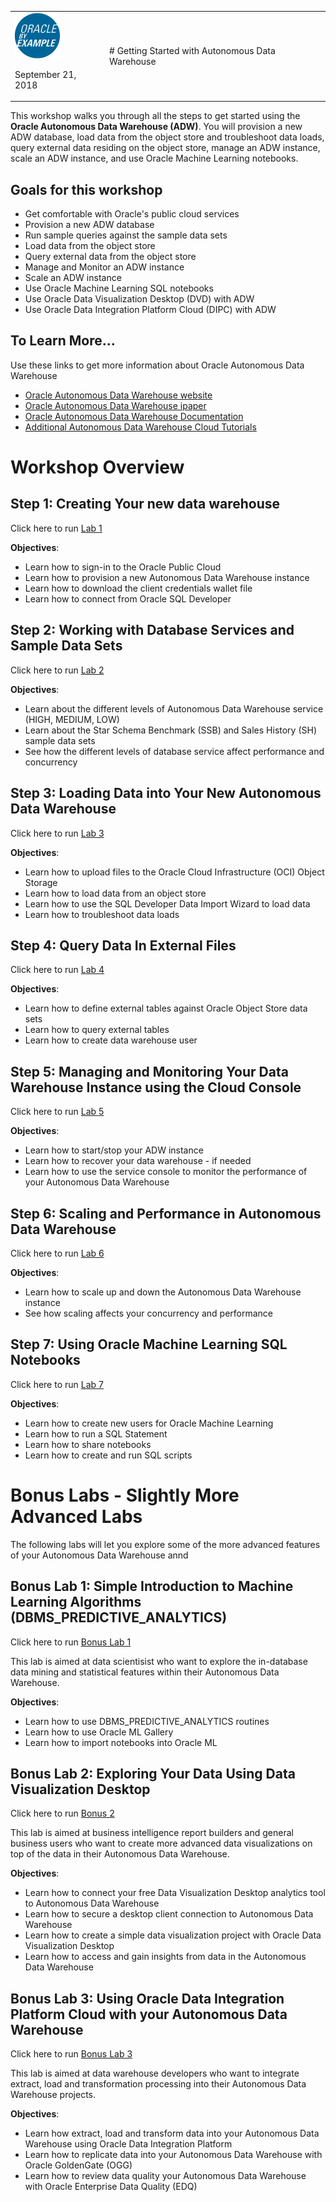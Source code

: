 <table class="tbl-heading"><tr><td class="td-logo"><a href="README-learning-library.md"><img src="images/obe_tag.png" class="infra"/></a>

September 21, 2018
</td>
<td class="td-banner">
# Getting Started with Autonomous Data Warehouse                                    
</td></tr><table>


This workshop walks you through all the steps to get started using the **Oracle Autonomous Data Warehouse  (ADW)**. You will provision a new ADW database, load data from the object store and troubleshoot data loads, query external data residing on the object store, manage an ADW instance, scale an ADW instance, and use Oracle Machine Learning notebooks.


## Goals for this workshop

 - Get comfortable with Oracle's public cloud services
 - Provision a new ADW database
 - Run sample queries against the sample data sets
 - Load data from the object store
 - Query external data from the object store
 - Manage and Monitor an ADW instance
 - Scale an ADW instance
 - Use Oracle Machine Learning SQL notebooks
 - Use Oracle Data Visualization Desktop (DVD) with ADW
 - Use Oracle Data Integration Platform Cloud (DIPC) with ADW




## To Learn More...

Use these links to get more information about Oracle Autonomous Data Warehouse
 - [Oracle Autonomous Data Warehouse website](https://www.oracle.com/database/data-warehouse/index.html)
 - [Oracle Autonomous Data Warehouse ipaper](http://www.oracle.com/us/products/database/autonomous-dw-cloud-ipaper-3938921.pdf)
 - [Oracle Autonomous Data Warehouse Documentation](https://docs.oracle.com/en/cloud/paas/autonomous-data-warehouse-cloud/index.html)
 - [Additional Autonomous Data Warehouse Cloud Tutorials](https://docs.oracle.com/en/cloud/paas/autonomous-data-warehouse-cloud/tutorials.html)



# Workshop Overview

## Step 1: Creating Your new data warehouse

Click here to run [Lab 1](L100.md)

**Objectives**:

- Learn how to sign-in to the Oracle Public Cloud
- Learn how to provision a new Autonomous Data Warehouse instance
- Learn how to download the client credentials wallet file
- Learn how to connect from Oracle SQL Developer

## Step 2: Working with Database Services and Sample Data Sets

Click here to run [Lab 2](L200.md)

**Objectives**:

- Learn about the different levels of Autonomous Data Warehouse service (HIGH, MEDIUM, LOW)
- Learn about the Star Schema Benchmark (SSB) and Sales History (SH) sample data sets
- See how the different levels of database service affect performance and concurrency


## Step 3: Loading Data into Your New Autonomous Data Warehouse

Click here to run [Lab 3](L300.md)

**Objectives**:

- Learn how to upload files to the Oracle Cloud Infrastructure (OCI) Object Storage
- Learn how to load data from an object store
- Learn how to use the SQL Developer Data Import Wizard to load data
- Learn how to troubleshoot data loads


## Step 4: Query Data In External Files

Click here to run [Lab 4](L400.md)

**Objectives**:

- Learn how to define external tables against Oracle Object Store data sets
- Learn how to query external tables
- Learn how to create data warehouse user


## Step 5: Managing and Monitoring Your Data Warehouse Instance using the Cloud Console

Click here to run [Lab 5](Lab-5.md)

**Objectives**:

- Learn how to start/stop your ADW instance
- Learn how to recover your data warehouse - if needed
- Learn how to use the service console to monitor the performance of your Autonomous Data Warehouse



## Step 6: Scaling and Performance in Autonomous Data Warehouse

Click here to run [Lab 6](Lab-6.md)

**Objectives**:

- Learn how to scale up and down the Autonomous Data Warehouse instance
- See how scaling affects your concurrency and performance

## Step 7:  Using Oracle Machine Learning SQL Notebooks

Click here to run [Lab 7](Lab-7.md)

**Objectives**:

- Learn how to create new users for Oracle Machine Learning
- Learn how to run a SQL Statement
- Learn how to share notebooks
- Learn how to create and run SQL scripts


# Bonus Labs - Slightly More Advanced Labs

The following labs will let you explore some of the more advanced features of your Autonomous Data Warehouse annd

## Bonus Lab 1: Simple Introduction to Machine Learning Algorithms (DBMS_PREDICTIVE_ANALYTICS)

Click here to run [Bonus Lab 1](Lab-8.md)


This lab is aimed at data scientisist who want to explore the in-database data mining and statistical features within their Autonomous Data Warehouse.

**Objectives**:

- Learn how to use DBMS_PREDICTIVE_ANALYTICS routines
- Learn how to use Oracle ML Gallery
- Learn how to import notebooks into Oracle ML

## Bonus Lab 2: Exploring Your Data Using Data Visualization Desktop

Click here to run [Bonus 2](Lab-9.md)

This lab is aimed at business intelligence report builders and general business users who want to create more advanced data visualizations on top of the data in their Autonomous Data Warehouse.

**Objectives**:

- Learn how to connect your free Data Visualization Desktop analytics tool to Autonomous Data Warehouse
- Learn how to secure a desktop client connection to Autonomous Data Warehouse
- Learn how to create a simple data visualization project with Oracle Data Visualization Desktop
- Learn how to access and gain insights from data in the Autonomous Data Warehouse


## Bonus Lab 3: Using Oracle Data Integration Platform Cloud with your Autonomous Data Warehouse

Click here to run [Bonus Lab 3](Lab-ETL.md)

This lab is aimed at data warehouse developers who want to integrate extract, load and transformation processing into their Autonomous Data Warehouse projects.

**Objectives**:

- Learn how extract, load and transform data into your Autonomous Data Warehouse using Oracle Data Integration Platform
- Learn how to replicate data into your Autonomous Data Warehouse with Oracle GoldenGate (OGG)
- Learn how to review data quality your Autonomous Data Warehouse with Oracle Enterprise Data Quality (EDQ)
